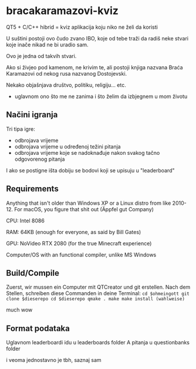 # bracakaramazovi-kviz
QT5 + C/C++ hibrid = kviz aplikacija koju niko ne želi da koristi

U suštini postoji ovo čudo zvano IBO, koje od tebe traži da radiš
neke stvari koje inače nikad ne bi uradio sam.

Ovo je jedna od takvih stvari.

Ako si živjeo pod kamenom, ne krivim te, ali postoji knjiga nazvana
Braća Karamazovi od nekog rusa nazvanog Dostojevski.

Nekako objašnjava društvo, politiku, religiju... etc. 
- uglavnom ono što me ne zanima i što želim da izbjegnem u mom životu

## Načini igranja

Tri tipa igre:
 - odbrojava vrijeme
 - odbrojava vrijeme u određenoj težini pitanja
 - odbrojava vrijeme koje se nadoknađuje nakon svakog tačno
odgovorenog pitanja

I ako se postigne išta dobiju se bodovi koji se upisuju u "leaderboard"

## Requirements

Anything that isn't older than Windows XP or a Linux distro from like 2010-12.
For macOS, you figure that shit out (Äppfel gut Company)

CPU: Intel 8086

RAM: 64KB (enough for everyone, as said by Bill Gates)

GPU: NoVideo RTX 2080 (for the true Minecraft experience)

Computer/OS with an functional compiler, unlike MS Windows

## Build/Compile

Zuerst, wir mussen ein Computer mit QTCreator und git erstellen.
Nach dem Stellen, schreiben diese Commanden in deine Terminal:
``
cd $ohmeingott
git clone $dieserepo
cd $dieserepo
qmake .
make
make install (wahlweise)
``

much wow

## Format podataka

Uglavnom leaderboardi idu u leaderboards folder
A pitanja u questionbanks folder

i veoma jednostavno je tbh,
saznaj sam
